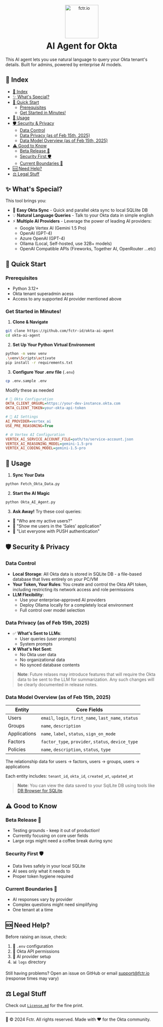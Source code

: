 <p align="center">
  <a href="https://fctr.io">
    <img src="https://fctr.io/images/logo.svg" alt="fctr.io" width="110" height="auto">
  </a>
</p>

<h1 style="margin-top: -6px" align="center">AI Agent for Okta</h1>

This AI agent lets you use natural language to query your Okta tenant's details. Built for admins, powered by enterprise AI models.

## 📑 Index
- [📑 Index](#-index)
- [✨ What's Special?](#-whats-special)
- [🚀 Quick Start](#-quick-start)
  - [Prerequisites](#prerequisites)
  - [Get Started in Minutes!](#get-started-in-minutes)
- [🎯 Usage](#-usage)
- [🛡️ Security \& Privacy](#️-security--privacy)
  - [Data Control](#data-control)
  - [Data Privacy (as of Feb 15th, 2025)](#data-privacy-as-of-feb-15th-2025)
  - [Data Model Overview (as of Feb 15th, 2025)](#data-model-overview-as-of-feb-15th-2025)
- [⚠️ Good to Know](#️-good-to-know)
  - [Beta Release 🧪](#beta-release-)
  - [Security First 🛡️](#security-first-️)
  - [Current Boundaries 🎯](#current-boundaries-)
- [🆘 Need Help?](#-need-help)
- [⚖️ Legal Stuff](#️-legal-stuff)

## ✨ What's Special?

This  tool brings you:
* 🚀 **Easy Okta Sync** - Quick and parallel okta sync to local SQLlite DB
* 💡 **Natural Language Queries** - Talk to your Okta data in simple english
*  ⚡ **Multiple AI Providers** - Leverage the power of leading AI providers:
     -  Google Vertex AI (Gemini 1.5 Pro)
     -  OpenAI (GPT-4)
     -  Azure OpenAI (GPT-4)
     -  Ollama (Local, Self-hosted, use 32B+ models)
     -  OpenAI Compatible APIs (Fireworks, Together AI, OpenRouter ...etc)
  

## 🚀 Quick Start

### Prerequisites
* Python 3.12+
* Okta tenant superadmin acess
* Access to any supported AI provider mentioned above

### Get Started in Minutes!

1. **Clone & Navigate**
```bash
git clone https://github.com/fctr-id/okta-ai-agent
cd okta-ai-agent
```

2. **Set Up Your Python Virtual Environment**
```bash
python -m venv venv
.\venv\Scripts\activate
pip install -r requirements.txt
```

3. **Configure Your .env file** (`.env`)
```bash
cp .env.sample .env
```
Modify these as needed
```ini
# 🔐 Okta Configuration
OKTA_CLIENT_ORGURL=https://your-dev-instance.okta.com
OKTA_CLIENT_TOKEN=your-okta-api-token

# 🧠 AI Settings
AI_PROVIDER=vertex_ai
USE_PRE_REASONING=True

# 🌐 Vertex AI Configuration
VERTEX_AI_SERVICE_ACCOUNT_FILE=path/to/service-account.json
VERTEX_AI_REASONING_MODEL=gemini-1.5-pro
VERTEX_AI_CODING_MODEL=gemini-1.5-pro
```

## 🎯 Usage

1. **Sync Your Data**
```bash
python Fetch_Okta_Data.py
```

2. **Start the AI Magic**
```bash
python Okta_AI_Agent.py
```

3. **Ask Away!** Try these cool queries:
* 👥 "Who are my active users?"
* 🎯 "Show me users in the 'Sales' application"
* 📱 "List everyone with PUSH authentication"  


## 🛡️ Security & Privacy 

### Data Control
- **Local Storage**: All Okta data is stored in SQLite DB - a file-based database that lives entirely on your PC/VM
- **Your Token, Your Rules**: You create and control the Okta API token, including restricting its network access and role permissions
- **LLM Flexibility**: 
  - Use your enterprise-approved AI providers
  - Deploy Ollama locally for a completely local environment
  - Full control over model selection  

### Data Privacy (as of Feb 15th, 2025)
- ✅ **What's Sent to LLMs**:
  - User queries (user prompts)
  - System prompts 
- ❌ **What's Not Sent**:
  - No Okta user data
  - No organizational data
  - No synced database contents

> **Note**: Future relases may introduce features that will require the Okta data to be sent to the LLM for summarization.
>  Any such changes will be clearly documented in release notes.

### Data Model Overview (as of Feb 15th, 2025)

| Entity | Core Fields |
|--------|------------|
| Users | `email`, `login`, `first_name`, `last_name`, `status` |
| Groups | `name`, `description` |
| Applications | `name`, `label`, `status`, `sign_on_mode` |
| Factors | `factor_type`, `provider`, `status`, `device_type` |
| Policies | `name`, `description`, `status`, `type` |

The relationship data for users -> factors, users -> groups, users -> applications 

Each entity includes: `tenant_id`, `okta_id`, `created_at`, `updated_at`

> **Note**: You can view the data saved to your SqlLite DB using tools like [DB Browser for SQLite](https://github.com/sqlitebrowser/sqlitebrowser).




## ⚠️ Good to Know

### Beta Release 🧪
* Testing grounds - keep it out of production!
* Currently focusing on core user fields
* Large orgs might need a coffee break during sync

### Security First 🛡️
* Data lives safely in your local SQLite
* AI sees only what it needs to
* Proper token hygiene required

### Current Boundaries 🎯
* AI responses vary by provider
* Complex questions might need simplifying
* One tenant at a time

## 🆘 Need Help?

Before raising an issue, check:
1. 📝 `.env` configuration
2. 🔑 Okta API permissions
3. 🤖 AI provider setup
4. 📊 `logs` directory

Still having problems? Open an issue on GitHub or email support@fctr.io (response times may vary)


## ⚖️ Legal Stuff

Check out [`License.md`](License.md) for the fine print.

---

🌟 © 2024 Fctr. All rights reserved. Made with ❤️ for the Okta community.